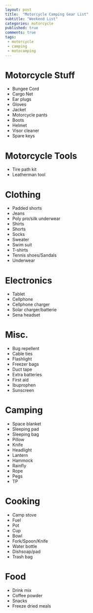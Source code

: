 ```yaml
---
layout: post
title:  "Motorcycle Camping Gear List"
subtitle: "Weekend List"
categories: motorcycle
published: true
comments: true
tags:
 - motorcycle
 - camping
 - motocamping
---
```


Motorcycle Stuff
================

 * Bungee Cord
 * Cargo Net
 * Ear plugs
 * Gloves
 * Jacket
 * Motorcycle pants
 * Boots
 * Helmet
 * Visor cleaner
 * Spare keys

Motorcycle Tools
================
 
 * Tire path kit
 * Leatherman tool

Clothing
========

 * Padded shorts
 * Jeans
 * Poly pro/silk underwear
 * Shirts
 * Shorts
 * Socks
 * Sweater
 * Swim suit
 * T-shirts
 * Tennis shoes/Sandals
 * Underwear

Electronics
===========

 * Tablet
 * Cellphone
 * Cellphone charger
 * Solar charger/batterie
 * Sena headset

Misc.
=====

 * Bug repellent
 * Cable ties
 * Flashlight
 * Freezer bags
 * Duct tape
 * Extra batteries
 * First aid
 * Ibuprophen
 * Sunscreen

Camping
=======

 * Space blanket
 * Sleeping pad
 * Sleeping bag
 * Pillow 
 * Knife
 * Headlight
 * Lantern
 * Hammock
 * Rainfly
 * Rope
 * Pegs
 * TP

Cooking
=======

 * Camp stove
 * Fuel
 * Pot
 * Cup
 * Bowl
 * Fork/Spoon/Knife
 * Water bottle
 * Dishsoap/pad
 * Trash bag

 Food
 ====

  * Drink mix
  * Coffee powder
  * Snacks
  * Freeze dried meals
